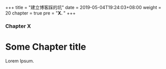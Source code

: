 +++
title = "建立博客踩的坑"
date = 2019-05-04T19:24:03+08:00
weight = 20
chapter = true
pre = "<b>X. </b>"
+++

### Chapter X

# Some Chapter title

Lorem Ipsum.